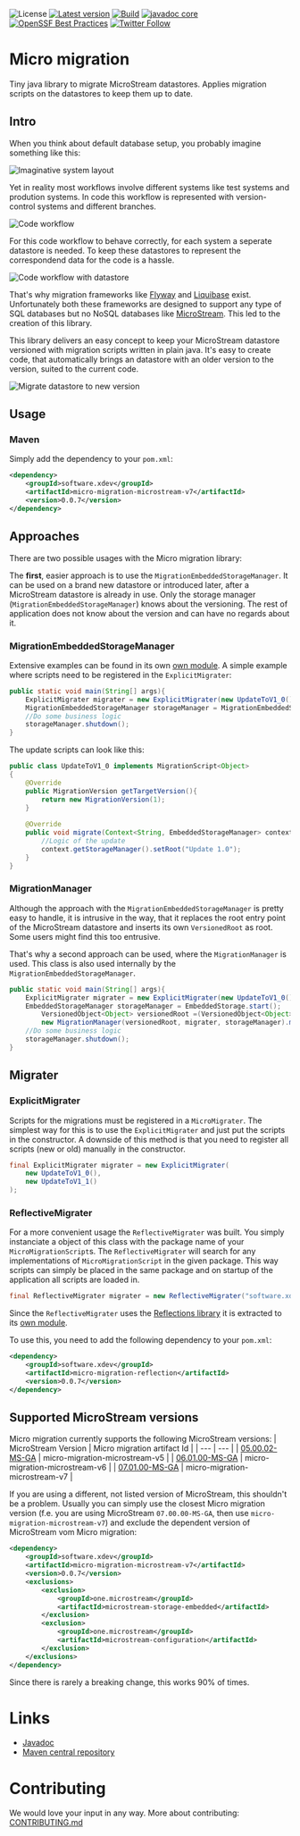 ![License](https://img.shields.io/github/license/xdev-software/micro-migration)
[![Latest version](https://img.shields.io/maven-central/v/software.xdev/micro-migration)](https://central.sonatype.dev/artifact/software.xdev/micro-migration/0.0.4/versions)
[![Build](https://img.shields.io/github/actions/workflow/status/xdev-software/micro-migration/checkBuild.yml?branch=develop)](https://github.com/xdev-software/micro-migration/actions/workflows/checkBuild.yml?query=branch%3Adevelop)
[![javadoc core](https://javadoc.io/badge2/software.xdev/micro-migration-core/javadoc.svg)](https://javadoc.io/doc/software.xdev/micro-migration-core)
[![OpenSSF Best Practices](https://bestpractices.coreinfrastructure.org/projects/6816/badge)](https://bestpractices.coreinfrastructure.org/projects/6816)
[![Twitter Follow](https://img.shields.io/twitter/follow/XDEVSoftware)](https://twitter.com/XDEVSoftware)

# Micro migration
Tiny java library to migrate MicroStream datastores. 
Applies migration scripts on the datastores to keep them up to date.

## Intro
When you think about default database setup, you probably imagine something like this:

![Imaginative system layout](./docs/MigrationSequence_1.png "Imaginative system layout")

Yet in reality most workflows involve different systems like test systems and prodution systems. 
In code this workflow is represented with version-control systems and different branches.

![Code workflow](./docs/MigrationSequence_2.png "Code workflow")

For this code workflow to behave correctly, for each system a seperate datastore is needed.
To keep these datastores to represent the correspondend data for the code is a hassle.

![Code workflow with datastore](./docs/MigrationSequence_3.png "Code workflow with datastore")

That's why migration frameworks like [Flyway](https://flywaydb.org) and [Liquibase](https://www.liquibase.org/) exist.
Unfortunately both these frameworks are designed to support any type of SQL databases but no NoSQL
databases like [MicroStream](https://microstream.one/). This led to the creation of this library.

This library delivers an easy concept to keep your MicroStream datastore versioned
with migration scripts written in plain java.
It's easy to create code, that automatically brings an datastore with an older version to
the version, suited to the current code.

![Migrate datastore to new version](./docs/MigrationSequence_4.png "Migrate datastore to new version")

## Usage

### Maven

Simply add the dependency to your `pom.xml`:
```xml
<dependency>
	<groupId>software.xdev</groupId>
	<artifactId>micro-migration-microstream-v7</artifactId>
	<version>0.0.7</version>
</dependency>
```

## Approaches
There are two possible usages with the Micro migration library:

The **first**, easier approach is to use the `MigrationEmbeddedStorageManager`.
It can be used on a brand new datastore or introduced later, after a MicroStream datastore is already in use.
Only the storage manager (`MigrationEmbeddedStorageManager`) knows about the versioning. 
The rest of application does not know about the version and can have no regards about it.

### MigrationEmbeddedStorageManager
Extensive examples can be found in its own [own module](https://github.com/xdev-software/micro-migration/tree/main/examples).
A simple example where scripts need to be registered in the `ExplicitMigrater`:

```java
public static void main(String[] args){
	ExplicitMigrater migrater = new ExplicitMigrater(new UpdateToV1_0());
	MigrationEmbeddedStorageManager storageManager = MigrationEmbeddedStorage.start(migrater);
	//Do some business logic
	storageManager.shutdown();
}
```

The update scripts can look like this:

```java
public class UpdateToV1_0 implements MigrationScript<Object>
{
	@Override
	public MigrationVersion getTargetVersion(){
		return new MigrationVersion(1);
	}
	
	@Override
	public void migrate(Context<String, EmbeddedStorageManager> context){
		//Logic of the update
		context.getStorageManager().setRoot("Update 1.0");
	}
}
```

### MigrationManager
Although the approach with the `MigrationEmbeddedStorageManager` is pretty easy to handle, it is intrusive
in the way, that it replaces the root entry point of the MicroStream datastore and inserts its own `VersionedRoot` as root. Some users might find this too entrusive.

That's why a second approach can be used, where the `MigrationManager` is used. This class is also used internally by
the `MigrationEmbeddedStorageManager`. 

```java
public static void main(String[] args){
	ExplicitMigrater migrater = new ExplicitMigrater(new UpdateToV1_0());
	EmbeddedStorageManager storageManager = EmbeddedStorage.start();
		VersionedObject<Object> versionedRoot =(VersionedObject<Object>)storageManager.root();
		new MigrationManager(versionedRoot, migrater, storageManager).migrate(versionedBranch);
	//Do some business logic
	storageManager.shutdown();
}
```

## Migrater
### ExplicitMigrater
Scripts for the migrations must be registered in a `MicroMigrater`. 
The simplest way for this is to use the `ExplicitMigrater` and just put the scripts in the constructor.
A downside of this method is that you need to register all scripts (new or old) manually in the constructor.

```java
final ExplicitMigrater migrater = new ExplicitMigrater(
	new UpdateToV1_0(),
	new UpdateToV1_1()
);
```

### ReflectiveMigrater
For a more convenient usage the `ReflectiveMigrater` was built. 
You simply instanciate a object of this class with the package name of your `MicroMigrationScript`s.
The `ReflectiveMigrater` will search for any implementations of `MicroMigrationScript` in the given package.
This way scripts can simply be placed in the same package and on startup of the application all scripts are loaded in.

```java
final ReflectiveMigrater migrater = new ReflectiveMigrater("software.xdev.micromigration.examples.reflective.scripts");
```
Since the `ReflectiveMigrater` uses the [Reflections library](https://github.com/ronmamo/reflections) it is extracted to its [own module](https://github.com/xdev-software/micro-migration/tree/main/reflection).

To use this, you need to add the following dependency to your `pom.xml`:
```xml
<dependency>
	<groupId>software.xdev</groupId>
	<artifactId>micro-migration-reflection</artifactId>
	<version>0.0.7</version>
</dependency>
```

## Supported MicroStream versions
Micro migration currently supports the following MicroStream versions:
| MicroStream Version  | Micro migration artifact Id |
| --- | --- |
| [05.00.02-MS-GA](https://central.sonatype.dev/artifact/one.microstream/microstream-storage/05.00.02-MS-GA)  | micro-migration-microstream-v5  |
| [06.01.00-MS-GA](https://central.sonatype.dev/artifact/one.microstream/microstream-storage/06.01.00-MS-GA)  | micro-migration-microstream-v6  |
| [07.01.00-MS-GA](https://central.sonatype.dev/artifact/one.microstream/microstream-storage/07.01.00-MS-GA)  | micro-migration-microstream-v7  |

If you are using a different, not listed version of MicroStream, this shouldn't be a problem. 
Usually you can simply use the closest Micro migration version (f.e. you are using MicroStream `07.00.00-MS-GA`, 
then use `micro-migration-microstream-v7`) and exclude the dependent version of MicroStream vom Micro migration:
```xml
<dependency>
	<groupId>software.xdev</groupId>
	<artifactId>micro-migration-microstream-v7</artifactId>
	<version>0.0.7</version>
	<exclusions>
		<exclusion>
			<groupId>one.microstream</groupId>
			<artifactId>microstream-storage-embedded</artifactId>
		</exclusion>
		<exclusion>
			<groupId>one.microstream</groupId>
			<artifactId>microstream-configuration</artifactId>
		</exclusion>
	</exclusions>
</dependency>
```
Since there is rarely a breaking change, this works 90% of times.

# Links
- [Javadoc](https://javadoc.io/doc/software.xdev/micro-migration-core/latest/index.html)
- [Maven central repository](https://central.sonatype.dev/artifact/software.xdev/micro-migration/0.0.4/version)

# Contributing
We would love your input in any way. More about contributing: [CONTRIBUTING.md](CONTRIBUTING.md)
